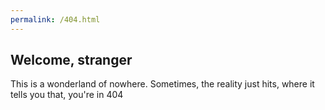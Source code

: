 ```yaml
---
permalink: /404.html
---
```


<h2> Welcome, stranger</h2>
<p> This is a wonderland of nowhere. Sometimes, the reality just hits, where it tells you that, you're in 404 </p>
